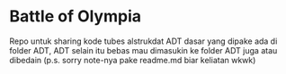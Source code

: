 # Battle of Olympia
Repo untuk sharing kode tubes alstrukdat
ADT dasar yang dipake ada di folder ADT, ADT selain itu bebas mau dimasukin ke folder ADT juga atau dibedain
(p.s. sorry note-nya pake readme.md biar keliatan wkwk)
